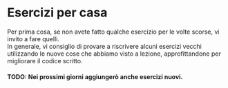 # Esercizi per casa

Per prima cosa, se non avete fatto qualche esercizio per le volte scorse, vi invito a fare quelli.  
In generale, vi consiglio di provare a riscrivere alcuni esercizi vecchi utilizzando le nuove cose che abbiamo visto a lezione, approfittandone per migliorare il codice scritto.

#### TODO: Nei prossimi giorni aggiungerò anche esercizi nuovi.